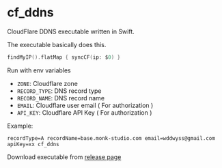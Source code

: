 # cf_ddns

CloudFlare DDNS executable written in Swift.

The executable basically does this.

```swift
findMyIP().flatMap { syncCF(ip: $0) }
```

Run with env variables

* `ZONE`:  Cloudflare zone
* `RECORD_TYPE`: DNS record type
* `RECORD_NAME`: DNS record name
* `EMAIL`: Cloudflare user email ( For authorization )
* `API_KEY`: Cloudflare API Key ( For authorization )

Example:

```shell
recordType=A recordName=base.monk-studio.com email=wddwyss@gmail.com apiKey=xx cf_ddns
```

Download executable from [release page](https://github.com/wddwycc/cf_ddns/releases)
